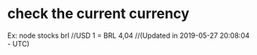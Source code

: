 # check the current currency

Ex: node stocks brl
//USD 1 =  BRL 4,04
//(Updated in 2019-05-27 20:08:04 - UTC)
